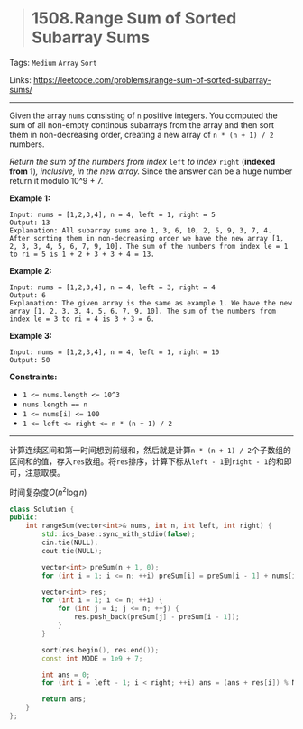 > # 1508.Range Sum of Sorted Subarray Sums

Tags: `Medium` `Array` `Sort`

Links: https://leetcode.com/problems/range-sum-of-sorted-subarray-sums/

-----

Given the array `nums` consisting of `n` positive integers. You computed the sum of all non-empty continous subarrays from the array and then sort them in non-decreasing order, creating a new array of `n * (n + 1) / 2` numbers.

*Return the sum of the numbers from index* `left` *to index* `right` (**indexed from 1**)*, inclusive, in the new array.* Since the answer can be a huge number return it modulo 10^9 + 7.

**Example 1:**

```
Input: nums = [1,2,3,4], n = 4, left = 1, right = 5
Output: 13 
Explanation: All subarray sums are 1, 3, 6, 10, 2, 5, 9, 3, 7, 4. After sorting them in non-decreasing order we have the new array [1, 2, 3, 3, 4, 5, 6, 7, 9, 10]. The sum of the numbers from index le = 1 to ri = 5 is 1 + 2 + 3 + 3 + 4 = 13. 
```

**Example 2:**

```
Input: nums = [1,2,3,4], n = 4, left = 3, right = 4
Output: 6
Explanation: The given array is the same as example 1. We have the new array [1, 2, 3, 3, 4, 5, 6, 7, 9, 10]. The sum of the numbers from index le = 3 to ri = 4 is 3 + 3 = 6.
```

**Example 3:**

```
Input: nums = [1,2,3,4], n = 4, left = 1, right = 10
Output: 50
```

**Constraints:**

- `1 <= nums.length <= 10^3`
- `nums.length == n`
- `1 <= nums[i] <= 100`
- `1 <= left <= right <= n * (n + 1) / 2`

------

计算连续区间和第一时间想到前缀和，然后就是计算`n * (n + 1) / 2`个子数组的区间和的值，存入`res`数组。将`res`排序，计算下标从`left - 1`到`right - 1`的和即可，注意取模。

时间复杂度$O(n^2\log{n})$

```c++
class Solution {
public:
    int rangeSum(vector<int>& nums, int n, int left, int right) {
    	std::ios_base::sync_with_stdio(false);
    	cin.tie(NULL);
    	cout.tie(NULL);

    	vector<int> preSum(n + 1, 0);
    	for (int i = 1; i <= n; ++i) preSum[i] = preSum[i - 1] + nums[i - 1];

    	vector<int> res;
    	for (int i = 1; i <= n; ++i) {
    		for (int j = i; j <= n; ++j) {
    			res.push_back(preSum[j] - preSum[i - 1]);
    		}
    	}

    	sort(res.begin(), res.end());
    	const int MODE = 1e9 + 7;

    	int ans = 0;
    	for (int i = left - 1; i < right; ++i) ans = (ans + res[i]) % MODE;

    	return ans;
    }
};
```

